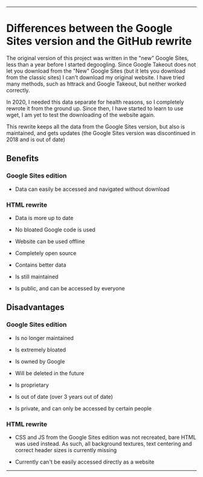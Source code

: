 
***

# Differences between the Google Sites version and the GitHub rewrite

The original version of this project was written in the "new" Google Sites, less than a year before I started degoogling. Since Google Takeout does not let you download from the "New" Google Sites (but it lets you download from the classic sites) I can't download my original website. I have tried many methods, such as httrack and Google Takeout, but neither worked correctly.

In 2020, I needed this data separate for health reasons, so I completely rewrote it from the ground up. Since then, I have started to learn to use wget, I am yet to test the downloading of the website again.

This rewrite keeps all the data from the Google Sites version, but also is maintained, and gets updates (the Google Sites version was discontinued in 2018 and is out of date)

## Benefits

### Google Sites edition

* Data can easily be accessed and navigated without download

### HTML rewrite

* Data is more up to date

* No bloated Google code is used

* Website can be used offline

* Completely open source

* Contains better data

* Is still maintained

* Is public, and can be accessed by everyone

## Disadvantages

### Google Sites edition

* Is no longer maintained

* Is extremely bloated

* Is owned by Google

* Will be deleted in the future

* Is proprietary

* Is out of date (over 3 years out of date)

* Is private, and can only be accessed by certain people

### HTML rewrite

* CSS and JS from the Google Sites edition was not recreated, bare HTML was used instead. As such, all background textures, text centering and correct header sizes is currently missing

* Currently can't be easily accessed directly as a website 

***
